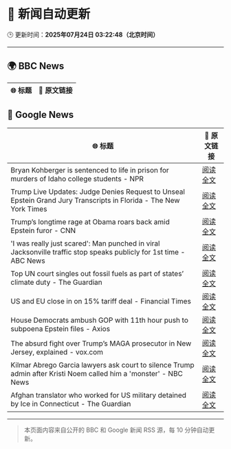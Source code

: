 # 🧠 新闻自动更新

🕒 更新时间：**2025年07月24日 03:22:48（北京时间）**

---

## 🌍 BBC News

| 🌐 标题 | 🔗 原文链接 |
|--------|-------------|

## 📰 Google News

| 🌐 标题 | 🔗 原文链接 |
|--------|-------------|
| Bryan Kohberger is sentenced to life in prison for murders of Idaho college students - NPR | [阅读全文](https://news.google.com/rss/articles/CBMiiwFBVV95cUxOeW1JeHZXU0pTSENUbVFjTzBTdzlmNlAwNDk0TlMyQVdVQVR6THNtUklfbTFKX1RfS2wyd3VodWE5cWVtYXJpWDlzWjd1UEIxeUNEYWJsODVwcnIzc01jSExlTi1KdkdXWTllRlVoRGtvZF9LNE5zUjhkUWdNazdtdk1CY2hDU2ZhYW5J?oc=5) |
| Trump Live Updates: Judge Denies Request to Unseal Epstein Grand Jury Transcripts in Florida - The New York Times | [阅读全文](https://news.google.com/rss/articles/CBMiY0FVX3lxTE1HZlhYMGNmWUJKWkxyMGczdWdEVHBPNXYyT2JwT2ttWFZqNGdVTjNhMkZKaUxzZDVSWVA0aTBZb0FkaEcxTTBDd1E4RTJnMF91UVBUU0NBYjhjbTQ3M1c0MEl4MA?oc=5) |
| Trump’s longtime rage at Obama roars back amid Epstein furor - CNN | [阅读全文](https://news.google.com/rss/articles/CBMiekFVX3lxTE9kOExqV3dDRXJQVHBNTDZYbVNtWkdaWTB3c3A3eGNacFpBSTZMdGRZODFvbHRDOHBoSThTcm5IMzRJM19wXzdNVkZSamJVX3VsbDRmMVQyUEhvY3lwNXJyOGp3SE5sWDUteU1YR25JdzN2dGV6eWNkeW1n0gF_QVVfeXFMTkl5N29kYXBSQVJTd3B6Y3pONlRJNTBYTmlPbHloSjFfVXZXV0JJTDZidkgtWVJVRU9MQjIwZDhqcTZoZUZsZHZ4cjhKcnc3MHRyVVdyLWdzN2F4NmJtQ2RsdERzS0pYa2JoMnFTR0E2WHVzYnpPcExMWWxIMU5WQQ?oc=5) |
| 'I was really just scared': Man punched in viral Jacksonville traffic stop speaks publicly for 1st time - ABC News | [阅读全文](https://news.google.com/rss/articles/CBMipAFBVV95cUxOM1d4bU1tRXYtUENsVzkyRUZ3WDlqVWQyV0pyX3ZjREp2VmZfMmhuYzJUU0ZqckxCcXZFYjMxTHhSdGhaenNpZmE2OEkxaHVPbzU0S2RGMXltTDlvYUl3dkUzb25MRzJ1NFdLQ09PUkxlZVpQWWtPc05mZzJHZC12MkhiUk5GUGlwVkQxOFM0NFFVZ1lKQmV5ZVJ0VXBSdE5OVjRTc9IBqgFBVV95cUxNYTM3cnpJaGV5NTZYU21yd2ZqYXY2dTRSMkJpYVMwRW5XejFWMHQ2TGtRSG40RjE3cHB6dWhkaWZ1UVQ2LVdLdVVmbmtBRUNqbllpSVEtSEhVd2c5RW1MNlNuVDlGZExsLXRwYlN1MDdMQ0E1Y2tDU2hUOWR6ZXcwMDlGMFFpRHREN1l0ck16bXJDUVhlTm5WUm55a3FnUnNjajlHdWxoZUFXZw?oc=5) |
| Top UN court singles out fossil fuels as part of states’ climate duty - The Guardian | [阅读全文](https://news.google.com/rss/articles/CBMiqwFBVV95cUxPZ183ZVZlU0ltNHd2WUhhQVNZSjhhT0JIYTVKdkw0bTFZd1ZUSDVmcklUemk2VFZnNm5nT0FhdFdDNVhheDhpY21LU0ptVXpJNm9tZko0QjBENU55LS11dGhwSjBnNlZ2R2xQVS1rbzV0Tm96ZTNVWEhPRG8teFhZQ0lEYW1qMHZjN0xkblEyWGx3eU9PVDJJMm1wZ3c0LVRLbmpXUmcxX2ZNSm8?oc=5) |
| US and EU close in on 15% tariff deal - Financial Times | [阅读全文](https://news.google.com/rss/articles/CBMicEFVX3lxTE9uWEZYeXZubFZPM0RtczV3czg3QmF4MV8tbEg4TEgzM0k1M3FFLU9QN2RpSXNsNUxkbVlEX1lja01GTE5lUC1lTXF6Z1d1ME9qY0psSVVTSFRMa24wNm4xT2tuYUNIN1AtY0RhZkdZRm0?oc=5) |
| House Democrats ambush GOP with 11th hour push to subpoena Epstein files - Axios | [阅读全文](https://news.google.com/rss/articles/CBMihgFBVV95cUxQbjRUUXhBZ25oYUZQZFNFOXFJZTlEOTU1VFBXZXI0OHc2cURscmRpZmtiT3dGeXF4X3czc1QzRVQ2YmVWTGNOTXRnbU5jX2JpcWpVQjZGY1hiWWdrZ0YwaXdnd0FUX2pCb21nNFEzRnhhT184M05hTVZSZ2lVTnBfczZuS3JkQQ?oc=5) |
| The absurd fight over Trump’s MAGA prosecutor in New Jersey, explained - vox.com | [阅读全文](https://news.google.com/rss/articles/CBMilgFBVV95cUxOY2pIYUZiUUVvTE5PWklDeldxdklDdkFPV2VaVF9WTUNCLWZCeFk4YU51cWF3cEpCa0t2a2tZSnJJZWE4cUZtN0loYjRYUk13elg1TDNUREtmVFMyTWhOY1plRUR5cXZMVXlJbHlRLWlsREk1VHJ4ZW9rSTRSSTVSc05BdXNEODZhWDRRTkxyYkNxV3phVUE?oc=5) |
| Kilmar Abrego Garcia lawyers ask court to silence Trump admin after Kristi Noem called him a 'monster' - NBC News | [阅读全文](https://news.google.com/rss/articles/CBMiugFBVV95cUxPZjdpNmpSRm1VcWFpRGRCQXhyNXEtU0lPZENrem9wdnBSdXZZRTZuQzlkV2RINnFyU1Y1TFNyMGxLSDdaV3pIbmgyTkxka1RsaHplVzB2YXNieFllZFJxOS0xaXMyUWdtRDRTaVQ4QjBpdUNaTHI2WmItY2V6SkxZR3REc2gxdmx0VGdxQjIySkc4VVhKTFNPRUlLbTZpMkdINEZKOGtpcThuOFhGZlNXc1BWWkU2clVNOHfSAVZBVV95cUxOVUZXejcwTHJyMlZKTklyYmg3MWZTcUFHZTR4dEl0TkNJMDc3QzBDcWlQMGRUMVc3SXc1c1JPNjlCMGg2QWZiR0RCQ05lbWtoSk5CeGRYZw?oc=5) |
| Afghan translator who worked for US military detained by Ice in Connecticut - The Guardian | [阅读全文](https://news.google.com/rss/articles/CBMilAFBVV95cUxPV2RKU2xyRk5URk1HTHdPVWkwMllKb0NSX3UwcFNEVmhNQ0hjN0hIUERiWGdSeGc3M3M0MVFrcGhQeWdKNU1mSGhyNXpEblIwVWxkcDRYQ3pqTnI0OW13anhVbjc3cHlQeGtFakhnVHdsdUJRWG1jN0ZyZDRVdlc3RTZ0MmkxMnBFYVB6ckpvRElZMWhN?oc=5) |

---
> 本页面内容来自公开的 BBC 和 Google 新闻 RSS 源，每 10 分钟自动更新。
